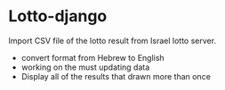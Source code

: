 # Lotto-django
Import CSV file of the lotto result from Israel lotto server.
- convert format from Hebrew to English
- working on the must updating data 
- Display all of the results that drawn more than once
